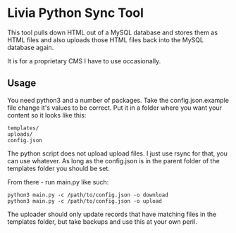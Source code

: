# Livia Python Sync Tool

This tool pulls down HTML out of a MySQL database and stores them as HTML files and also uploads those HTML files back into the MySQL database again.

It is for a proprietary CMS I have to use occasionally.

## Usage

You need python3 and a number of packages.  Take the config.json.example file change it's values to be correct.  Put it in a folder where you want your content so it looks like this:

```
templates/
uploads/
config.json
```

The python script does not upload upload files.  I just use rsync for that, you can use whatever.  As long as the config.json is in the parent folder of the templates folder you should be set.

From there - run main.py like such:

```
python3 main.py -c /path/to/config.json -o download
python3 main.py -c /path/to/config.json -o upload
```

The uploader should only update records that have matching files in the templates folder, but take backups and use this at your own peril.

